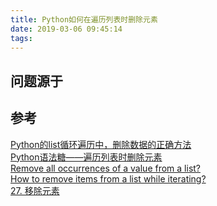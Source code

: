```yaml
---
title: Python如何在遍历列表时删除元素
date: 2019-03-06 09:45:14
tags:
---
```


问题源于
---


参考
---
[Python的list循环遍历中，删除数据的正确方法](https://www.cnblogs.com/bananaplan/p/remove-listitem-while-iterating.html)  
[Python语法糖——遍历列表时删除元素](https://segmentfault.com/a/1190000007214571)  
[Remove all occurrences of a value from a list?](https://stackoverflow.com/questions/1157106/remove-all-occurrences-of-a-value-from-a-list)    
[How to remove items from a list while iterating?](https://stackoverflow.com/questions/1207406/how-to-remove-items-from-a-list-while-iterating)  
[27. 移除元素](https://leetcode-cn.com/problems/remove-element/)
